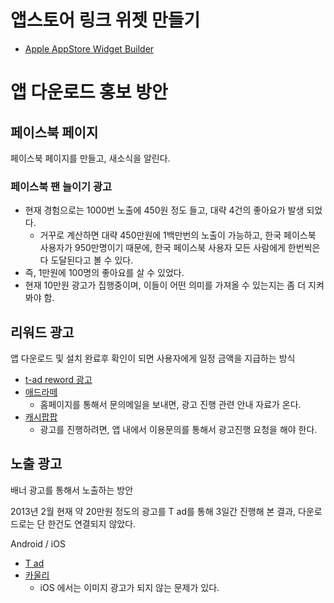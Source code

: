 # 앱스토어 링크 위젯 만들기

* [Apple AppStore Widget Builder](http://widgets.itunes.apple.com/builder/)

# 앱 다운로드 홍보 방안

## 페이스북 페이지

페이스북 페이지를 만들고, 새소식을 알린다.

### 페이스북 팬 늘이기 광고

* 현재 경험으로는 1000번 노출에 450원 정도 들고, 대략 4건의 좋아요가 발생 되었다.
	* 거꾸로 계산하면 대략 450만원에 1백만번의 노출이 가능하고, 한국 페이스북 사용자가 950만명이기 때문에, 한국 페이스북 사용자 모든 사람에게 한번씩은 다 도달된다고 볼 수 있다.
* 즉, 1만원에 100명의 좋아요를 살 수 있었다.
* 현재 10만원 광고가 집행중이며, 이들이 어떤 의미를 가져올 수 있는지는 좀 더 지켜봐야 함.

## 리워드 광고

앱 다운로드 및 설치 완료후 확인이 되면 사용자에게 일정 금액을 지급하는 방식

* [t-ad reword 광고](http://reward.t-ad.co.kr/ko/user_guide/notice/)
* [애드라떼](http://adlatte.com/)
	* 홈페이지를 통해서 문의메일을 보내면, 광고 진행 관련 안내 자료가 온다.
* [캐시팝팝](https://play.google.com/store/apps/details?id=com.cashpoppop)
	* 광고를 진행하려면, 앱 내에서 이용문의를 통해서 광고진행 요청을 해야 한다.
	
## 노출 광고

배너 광고를 통해서 노출하는 방안

2013년 2월 현재 약 20만원 정도의 광고를 T ad를 통해 3일간 진행해 본 결과, 다운로드로는 단 한건도 연결되지 않았다.

Android / iOS

* [T ad](http://t-ad.co.kr)
* [카울리](http://cauly.net)
	* iOS 에서는 이미지 광고가 되지 않는 문제가 있다.

